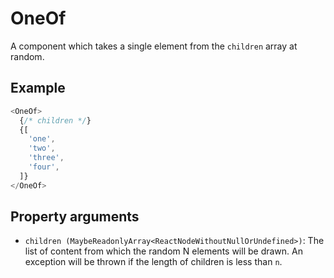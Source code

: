 # OneOf

A component which takes a single element from the `children` array at random.

## Example

```javascript
<OneOf>
  {/* children */}
  {[
    'one',
    'two',
    'three',
    'four',
  ]}
</OneOf>
```

## Property arguments

* `children (MaybeReadonlyArray<ReactNodeWithoutNullOrUndefined>)`: The list of content from which the random N elements will be drawn. An exception will be thrown if the length of children is less than `n`.
